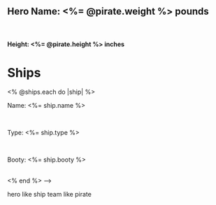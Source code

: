<h2>Hero Name: <%= @pirate.weight %> pounds</h4><br>
<h4>Height: <%= @pirate.height %> inches</h4>

<h1>Ships</h1>
<% @ships.each do |ship| %>
<div class="ship">
  <p>Name: <%= ship.name %></p><br>
  <p>Type: <%= ship.type %></p><br>
  <p>Booty: <%= ship.booty %></p>
</div><br>
<% end %> -->

hero like ship
team like pirate
